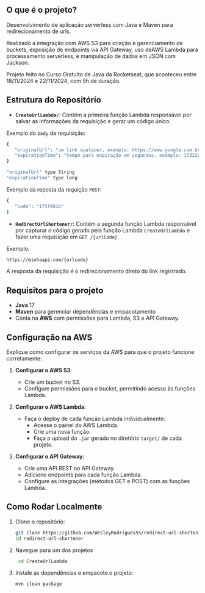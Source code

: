 ## O que é o projeto?

Desenvolvimento de aplicação serverless com Java e Maven para redirecionamento de urls. 

Realizado a integração com AWS S3 para criação e gerenciamento de buckets, exposição de endpoints via API Gateway, uso deAWS Lambda para processamento serverless, e manipulação de dados em JSON com Jackson.

Projeto feito no Curso Gratuito de Java da Rocketseat, que aconteceu entre 18/11/2024 e 22/11/2024, com 5h de duração.


## Estrutura do Repositório

- **`CreateUrlLambda/`**: Contém a primeira função Lambda responsável por salvar as informações da requisição e gerar um código único.

Exemplo do `body` da requisição:
   ```bash
   {
      "originalUrl": "um link qualquer, exemplo: https://www.google.com.br/",
      "expirationTime": "tempo para expiração em segundos, exemplo: 1732208836"
   }
   ```
   ```bash
   "originalUrl" type String
   "expirationTime" type long
   ```

Exemplo da reposta da requição `POST`:
   ```bash
   {
      "code": "1f5f981b"
   }
```
- **`RedirectUrlShortener/`**: Contém a segunda função Lambda responsável por capturar o código gerado pela função Lambda `CreateUrlLambda` e fazer uma requisição em `GET /{urlCode}`.

Exemplo:
   ```bash
   https://minhaapi.com/{urlcode}
   ```

A resposta da requisição é o redirecionamento direto do link registrado.


## Requisitos para o projeto

- **Java** 17
- **Maven** para gerenciar dependências e empacotamento
- Conta na **AWS** com permissões para Lambda, S3 e API Gateway.



## Configuração na AWS

Explique como configurar os serviços da AWS para que o projeto funcione corretamente:

1. **Configurar o AWS S3**:
   - Crie um bucket no S3.
   - Configure permissões para o bucket, permitindo acesso às funções Lambda.

2. **Configurar o AWS Lambda**:
   - Faça o deploy de cada função Lambda individualmente:
     - Acesse o painel do AWS Lambda.
     - Crie uma nova função.
     - Faça o upload do `.jar` gerado no diretório `target/` de cada projeto.

3. **Configurar o API Gateway**:
   - Crie uma API REST no API Gateway.
   - Adicione endpoints para cada função Lambda.
   - Configure as integrações (métodos GET e POST) com as funções Lambda.


## Como Rodar Localmente

1. Clone o repositório:
   ```bash
   git clone https://github.com/WesleyRodrigues55/redirect-url-shortener.git
   cd redirect-url-shortener
   ```

2. Navegue para um dos projetos
   ```bash
    cd CreateUrlLambda
   ```

3. Instale as dependências e empacote o projeto:
    ```bash
    mvn clean package
    ```